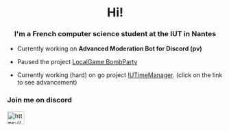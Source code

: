 <h1 align="center">Hi!</h1>
<h3 align="center">I'm a French computer science student at the IUT in Nantes</h3>

- Currently working on **Advanced Moderation Bot for Discord (pv)**

- Paused the project [LocalGame BombParty](https://github.com/NoursInDev/Bomb-Party-LocalGame)

- Currently working (hard) on go project [IUTimeManager](https://github.com/NoursInDev/iutimemanager). (click on the link to see advancement)

<h3 align="left">Join me on discord</h3>
<a href="https://discord.gg/https://discord.gg/3KcSjEWNx6" target="blank"><img align="center" src="https://raw.githubusercontent.com/rahuldkjain/github-profile-readme-generator/master/src/images/icons/Social/discord.svg" alt="https://discord.gg/3KcSjEWNx6" height="30" width="40" /></a>
</p>
